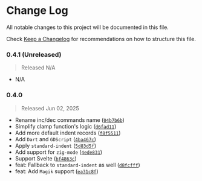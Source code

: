 # Change Log

All notable changes to this project will be documented in this file.

Check [Keep a Changelog](http://keepachangelog.com/) for recommendations on how to structure this file.


### 0.4.1 (Unreleased)
> Released N/A

* N/A

### 0.4.0
> Released Jun 02, 2025

* Rename inc/dec commands name ([`04b7b6b`](../../commit/04b7b6b00c88c528fcc0e408b3f6240eff8fc178))
* Simplify clamp function's logic ([`d6fad11`](../../commit/d6fad1131d0d8864bc266c80e822e5c48a1509ce))
* Add more default indent records ([`f8f5511`](../../commit/f8f5511c4bffb1371bcb3b712b32ae6c832c15bb))
* Add `Dart` and `GDScript` ([`4ba467c`](../../commit/4ba467cd54037ff4aa184b8417e2328a9b238ba8))
* Apply `standard-indent` ([`5d83d5f`](../../commit/5d83d5fb581db8eaeb7f200ddc53c15a9b9a8b62))
* Add support for `zig-mode` ([`4ede831`](../../commit/4ede831b8680946f8e4a6cafd4f522c464160c00))
* Support Svelte ([`bf4863c`](../../commit/bf4863c9f7d1d5cadf47b78bebbafc5431361597))
* feat: Fallback to `standard-indent` as well ([`d8fcfff`](../../commit/d8fcfff53abfb47cc806c99ebb7b151e9fff4811))
* feat: Add `Magik` support ([`ea31c8f`](../../commit/ea31c8ff353fa5575e4d9a5e4864afe5b4e57949))
